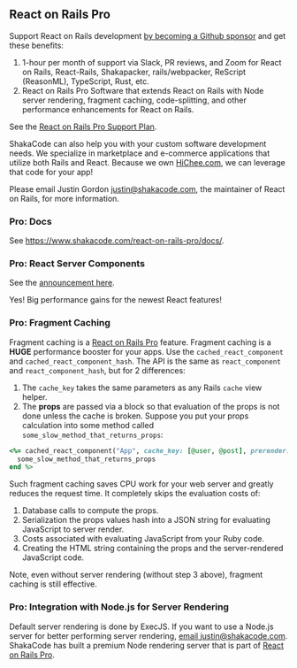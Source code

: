 ## React on Rails Pro

Support React on Rails development [by becoming a Github sponsor](https://github.com/sponsors/shakacode) and get these benefits:

1. 1-hour per month of support via Slack, PR reviews, and Zoom for React on Rails,
   React-Rails, Shakapacker, rails/webpacker, ReScript (ReasonML), TypeScript, Rust, etc.
2. React on Rails Pro Software that extends React on Rails with Node server rendering,
   fragment caching, code-splitting, and other performance enhancements for React on Rails.

See the [React on Rails Pro Support Plan](https://www.shakacode.com/react-on-rails-pro/).

ShakaCode can also help you with your custom software development needs. We specialize in
marketplace and e-commerce applications that utilize both Rails and React.
Because we own [HiChee.com](https://hichee.com), we can leverage that code for your app!

Please email Justin Gordon [justin@shakacode.com](mailto:justin@shakacode.com), the
maintainer of React on Rails, for more information.

### Pro: Docs
See https://www.shakacode.com/react-on-rails-pro/docs/.

### Pro: React Server Components
See the [announcement here](https://www.shakacode.com/react-on-rails/docs/react-on-rails-pro/react-server-components/).

Yes! Big performance gains for the newest React features!

### Pro: Fragment Caching

Fragment caching is a [React on Rails Pro](https://www.shakacode.com/react-on-rails-pro/) feature. Fragment caching is a **HUGE** performance booster for your apps. Use the `cached_react_component` and `cached_react_component_hash`. The API is the same as `react_component` and `react_component_hash`, but for 2 differences:

1. The `cache_key` takes the same parameters as any Rails `cache` view helper.
1. The **props** are passed via a block so that evaluation of the props is not done unless the cache is broken. Suppose you put your props calculation into some method called `some_slow_method_that_returns_props`:

```ruby
<%= cached_react_component("App", cache_key: [@user, @post], prerender: true) do
  some_slow_method_that_returns_props
end %>
```

Such fragment caching saves CPU work for your web server and greatly reduces the request time. It completely skips the evaluation costs of:

1. Database calls to compute the props.
2. Serialization the props values hash into a JSON string for evaluating JavaScript to server render.
3. Costs associated with evaluating JavaScript from your Ruby code.
4. Creating the HTML string containing the props and the server-rendered JavaScript code.

Note, even without server rendering (without step 3 above), fragment caching is still effective.

### Pro: Integration with Node.js for Server Rendering

Default server rendering is done by ExecJS. If you want to use a Node.js server for better performing server rendering, [email justin@shakacode.com](mailto:justin@shakacode.com). ShakaCode has built a premium Node rendering server that is part of [React on Rails Pro](https://www.shakacode.com/react-on-rails-pro).
